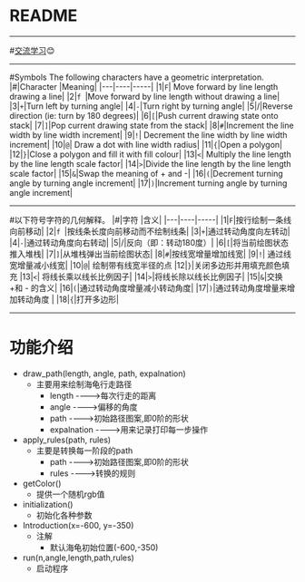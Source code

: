 README
===========================
****
#[交流学习](https://jq.qq.com/?_wv=1027&k=56mqERV "QQ群"):blush:
****
#Symbols The following characters have a geometric interpretation.
|#|Character |Meaning|
|---|----|-----|
|1|`F`| Move forward by line length drawing a line|
|2|`f `|Move forward by line length without drawing a line|
|3|`+`|Turn left by turning angle|
|4|`-`|Turn right by turning angle|
|5|/|Reverse direction (ie: turn by 180 degrees)|
|6|`[`|Push current drawing state onto stack|
|7|`]`|Pop current drawing state from the stack|
|8|`#`|Increment the line width by line width increment|
|9|`!`| Decrement the line width by line width increment|
|10|`@`| Draw a dot with line width radius|
|11|`{`|Open a polygon|
|12|`}`|Close a polygon and fill it with fill colour|
|13|`<`| Multiply the line length by the line length scale factor|
|14|`>`|Divide the line length by the line length scale factor|
|15|`&`|Swap the meaning of + and -|
|16|`(`|Decrement turning angle by turning angle increment|
|17|`)`|Increment turning angle by turning angle increment|
****
#以下符号字符的几何解释。
|#|字符 |含义|
|---|----|-----|
|1|`F`|按行绘制一条线向前移动|
|2|`f `|按线条长度向前移动而不绘制线条|
|3|`+`|通过转动角度向左转动|
|4|`-`|通过转动角度向右转动|
|5|/|反向（即：转动180度）|
|6|`[`|将当前绘图状态推入堆栈|
|7|`]`|从堆栈弹出当前绘图状态|
|8|`#`|按线宽增量增加线宽|
|9|`!`| 通过线宽增量减小线宽|
|10|`@`| 绘制带有线宽半径的点
|12|`}`|关闭多边形并用填充颜色填充
|13|`<`| 将线长乘以线长比例因子|
|14|`>`|将线长除以线长比例因子|
|15|`&`|交换+和 - 的含义|
|16|`(`|通过转动角度增量减小转动角度|
|17|`)`|通过转动角度增量来增加转动角度 |
|18|`{`|打开多边形|
	  
****
# 功能介绍
* draw_path(length, angle, path, expalnation)
    * 主要用来绘制海龟行走路径
        * length ---->每次行走的距离
        * angle  ---->偏移的角度
        * path  ---->初始路径图案,即0阶的形状
        * expalnation  ---->用来记录打印每一步操作
* apply_rules(path, rules)
    * 主要是转换每一阶段的path
        * path  ---->初始路径图案,即0阶的形状
        * rules ---->转换的规则
* getColor()
    * 提供一个随机rgb值
* initialization()
    * 初始化各种参数
* Introduction(x=-600, y=-350)
    * 注解
        * 默认海龟初始位置(-600,-350)
* run(n,angle,length,path,rules)
    * 启动程序